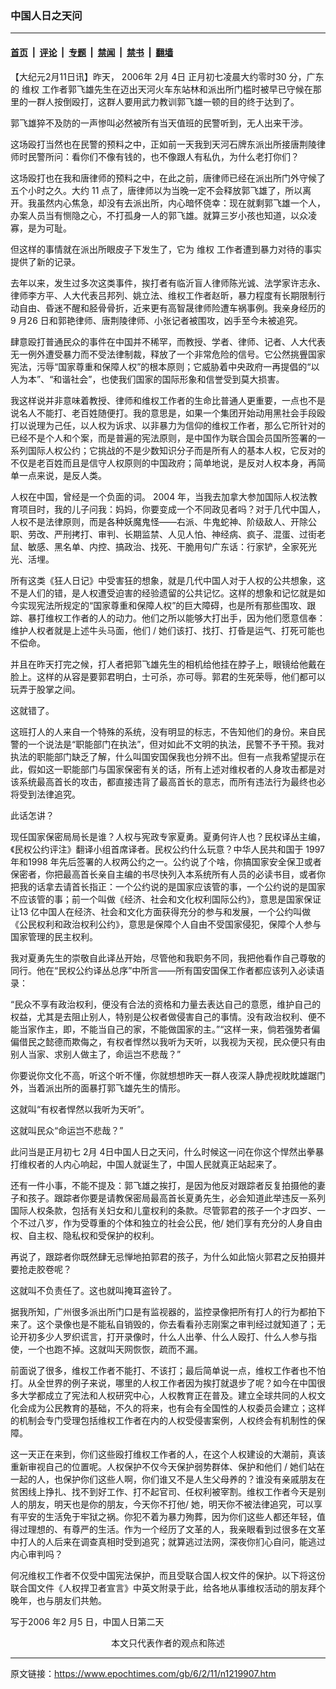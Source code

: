 ### 中国人日之天问

---

#### [首页](../../../..?n1219907) &nbsp;|&nbsp; [评论](../../../../../epoch-comment?n1219907) &nbsp;|&nbsp; [专题](../../../../../epoch-special?n1219907) &nbsp;|&nbsp; [禁闻](../../../../../epoch-news?n1219907) &nbsp;|&nbsp; [禁书](../../../../../books?n1219907) &nbsp;|&nbsp; [翻墙](https://github.com/gfw-breaker/nogfw/blob/master/README.md?n1219907)


<div class="post_content" id="artbody" itemprop="articleBody">
 <!-- article content begin -->
 <p>
  【大纪元2月11日讯】昨天， 2006年 2月 4日 正月初七凌晨大约零时30 分，广东的
  <ok href="https://www.epochtimes.com/gb/tag/%E7%BB%B4%E6%9D%83.html">
   维权
  </ok>
  工作者郭飞雄先生在迈出天河火车东站林和派出所门槛时被早已守候在那里的一群人按倒殴打，这群人要用武力教训郭飞雄一顿的目的终于达到了。
 </p>
 <p>
  郭飞雄猝不及防的一声惨叫必然被所有当天值班的民警听到，无人出来干涉。
 </p>
 <p>
  这场殴打当然也在民警的预料之中，正如前一天我到天河石牌东派出所接唐荆陵律师时民警所问：看你们不像有钱的，也不像跟人有私仇，为什么老打你们？
 </p>
 <p>
  这场殴打也在我和唐律师的预料之中，在此之前，唐律师已经在派出所门外守候了五个小时之久。大约 11 点了，唐律师以为当晚一定不会释放郭飞雄了，所以离开。我虽然内心焦急，却没有去派出所，内心暗怀侥幸：现在就剩郭飞雄一个人，办案人员当有恻隐之心，不打孤身一人的郭飞雄。就算三岁小孩也知道，以众凌寡，是为可耻。
 </p>
 <p>
  但这样的事情就在派出所眼皮子下发生了，它为
  <ok href="https://www.epochtimes.com/gb/tag/%E7%BB%B4%E6%9D%83.html">
   维权
  </ok>
  工作者遭到暴力对待的事实提供了新的记录。
 </p>
 <p>
  去年以来，发生过多次这类事件，挨打者有临沂盲人律师陈光诚、法学家许志永、律师李方平、人大代表吕邦列、姚立法、维权工作者赵昕，暴力程度有长期限制行动自由、昏迷不醒和胫骨骨折，近来更有高智晟律师险遭车祸事例。我亲身经历的 9 月26 日和郭艳律师、唐荆陵律师、小张记者被围攻，凶手至今未被追究。
 </p>
 <p>
  肆意殴打普通民众的事件在中国并不稀罕，而教授、学者、律师、记者、人大代表无一例外遭受暴力而不受法律制裁，释放了一个非常危险的信号。它公然挑舋国家宪法，污辱“国家尊重和保障人权”的根本原则；它威胁着中央政府一再提倡的“以人为本”、“和谐社会”，也使我们国家的国际形象和信誉受到莫大损害。
 </p>
 <p>
  我这样说并非意味着教授、律师和维权工作者的生命比普通人更重要，一点也不是说名人不能打、老百姓随便打。我的意思是，如果一个集团开始动用黑社会手段殴打以说理为己任，以人权为诉求、以非暴力为信仰的维权工作者，那么它所针对的已经不是个人和个案，而是普遍的宪法原则，是中国作为联合国会员国所签署的一系列国际人权公约；它挑战的不是少数知识分子而是所有人的基本人权，它反对的不仅是老百姓而且是信守人权原则的中国政府；简单地说，是反对人权本身，再简单一点来说，是反人类。
 </p>
 <p>
  人权在中国，曾经是一个负面的词。 2004 年，当我去加拿大参加国际人权法教育项目时，我的儿子问我：妈妈，你要变成一个不同政见者吗？对于几代中国人，人权不是法律原则，而是各种妖魔鬼怪——右派、牛鬼蛇神、阶级敌人、开除公职、劳改、严刑拷打、审判、长期监禁、人见人怕、神经病、疯子、混蛋、过街老鼠、敏感、黑名单、内控、搞政治、找死、干脆用句广东话：行家铲，全家死光光、活埋。
 </p>
 <p>
  所有这类《狂人日记》中受害狂的想象，就是几代中国人对于人权的公共想象，这不是人们的错，是人权遭受迫害的经验遗留的公共记忆。这样的想象和记忆就是如今实现宪法所规定的“国家尊重和保障人权”的巨大障碍，也是所有那些围攻、跟踪、暴打维权工作者的人的动力。他们之所以能够大打出手，因为他们愿意信奉：维护人权者就是上述牛头马面，他们 / 她们该打、找打、打昏是运气、打死可能也不偿命。
 </p>
 <p>
  并且在昨天打完之候，打人者把郭飞雄先生的相机给他挂在脖子上，眼镜给他戴在脸上。这样的从容是要郭君明白，士可杀，亦可辱。郭君的生死荣辱，他们都可以玩弄于股掌之间。
 </p>
 <p>
  这就错了。
 </p>
 <p>
  这班打人的人来自一个特殊的系统，没有明显的标志，不告知他们的身份。来自民警的一个说法是“职能部门在执法”，但对如此不文明的执法，民警不予干预。我对执法的职能部门缺乏了解，什么叫国安国保我也分辨不出。但有一点我希望提示在此，假如这一职能部门与国家保密有关的话，所有上述对维权者的人身攻击都是对该系统最高首长的攻击，都直接违背了最高首长的意志，而所有违法行为最终也必将受到法律追究。
 </p>
 <p>
  此话怎讲？
 </p>
 <p>
  现任国家保密局局长是谁？人权与宪政专家夏勇。夏勇何许人也？民权译丛主编，《民权公约评注》翻译小组首席译者。民权公约什么玩意？中华人民共和国于 1997 年和1998 年先后签署的人权两公约之一。公约说了个啥，你搞国家安全保卫或者保密者，你把最高首长亲自主编的书尽快列入本系统所有人员的必读书目，或者你把我的话拿去请首长指正：一个公约说的是国家应该管的事，一个公约说的是国家不应该管的事；前一个叫做《经济、社会和文化权利国际公约》，意思是国家保证让13 亿中国人在经济、社会和文化方面获得充分的参与和发展，一个公约叫做《公民权利和政治权利公约》，意思是保障个人自由不受国家侵犯，保障个人参与国家管理的民主权利。
 </p>
 <p>
  我对夏勇先生的崇敬自此译丛开始，尽管他和我职务不同，我把他看作自己尊敬的同行。他在“民权公约译丛总序”中所言——所有国安国保工作者都应该列入必读语录：
 </p>
 <p>
  “民众不享有政治权利，便没有合法的资格和力量去表达自己的意愿，维护自己的权益，尤其是去阻止别人，特别是公权者做侵害自己的事情。没有政治权利、便不能当家作主，即，不能当自己的家，不能做国家的主。”“这样一来，倘若强势者偏偏借民之懿德而欺侮之，有权者悍然以我听为天听，以我视为天视，民众便只有由别人当家、求别人做主了，命运岂不悲哉？”
 </p>
 <p>
  你要说你文化不高，听这个听不懂，你就想想昨天一群人夜深人静虎视眈眈雄踞门外，当着派出所的面暴打郭飞雄先生的情形。
 </p>
 <p>
  这就叫“有权者悍然以我听为天听”。
 </p>
 <p>
  这就叫民众“命运岂不悲哉？”
 </p>
 <p>
  此问当是正月初七 2月 4日中国人日之天问，什么时候这一问在你这个悍然出拳暴打维权者的人内心响起，中国人就诞生了，中国人民就真正站起来了。
 </p>
 <p>
  还有一件小事，不能不提及：郭飞雄之挨打，是因为他反对跟踪者反复拍摄他的妻子和孩子。跟踪者你要是请教保密局最高首长夏勇先生，必会知道此举违反一系列国际人权条款，包括有关妇女和儿童权利的条款。尽管郭君的孩子一个才四岁、一个不过八岁，作为受尊重的个体和独立的社会公民，他/ 她们享有充分的人身自由权、自主权、隐私权和受保护的权利。
 </p>
 <p>
  再说了，跟踪者你既然肆无忌惮地拍郭君的孩子，为什么如此恼火郭君之反拍摄并要抢走胶卷呢？
 </p>
 <p>
  这就叫不负责任了。这也就叫掩耳盗铃了。
 </p>
 <p>
  据我所知，广州很多派出所门口是有监视器的，监控录像把所有打人的行为都拍下来了。这个录像也是不能私自销毁的，你去看看孙志刚案之审判经过就知道了；无论开初多少人罗织谎言，打开录像时，什么人出拳、什么人殴打、什么人参与指使，一个也跑不掉。这就叫天网恢恢，疏而不漏。
 </p>
 <p>
  前面说了很多，维权工作者不能打、不该打；最后简单说一点，维权工作者也不怕打。从全世界的例子来说，哪里的人权工作者因为挨打就退步了呢？如今在中国很多大学都成立了宪法和人权研究中心，人权教育正在普及。建立全球共同的人权文化会成为公民教育的基础，不久的将来，也有会有全国性的人权委员会建立；这样的机制会专门受理包括维权工作者在内的人权受侵害案例，人权终会有机制性的保障。
 </p>
 <p>
  这一天正在来到，你们这些殴打维权工作者的人，在这个人权建设的大潮前，真该重新审视自己的位置呢。人权保护不仅今天保护弱势群体、保护和他们 / 她们站在一起的人，也保护你们这些人啊，你们谁又不是人生父母养的？谁没有亲戚朋友在贫困线上挣扎、找不到好工作、打不起官司、任权利被宰割。维权工作者今天是别人的朋友，明天也是你的朋友，今天你不打他/ 她，明天你不被法律追究，可以享有平安的生活免于牢狱之祸。你犯不着为暴力殉葬，因为你们这些人都还年轻，值得过理想的、有尊严的生活。作为一个经历了文革的人，我亲眼看到过很多在文革中打人的人后来在调查真相时受到追究；就算逃过法网，深夜你扪心自问，能逃过内心审判吗？
 </p>
 <p>
  何况维权工作者不仅受中国宪法保护，而且受联合国人权文件的保护。以下将这份联合国文件《人权捍卫者宣言》中英文附录于此，给各地从事维权活动的朋友拜个晚年，也与朋友们共勉。
 </p>
 <p>
  写于2006 年2 月5 日，中国人日第二天
  <font color="#ffffff">
   (http://www.dajiyuan.com)
  </font>
  <br/>
  <center>
   <font class="GY13">
    本文只代表作者的观点和陈述
   </font>
  </center>
 </p>
 <!-- article content end -->
 <div id="below_article_ad">
 </div>
</div>


---

原文链接：https://www.epochtimes.com/gb/6/2/11/n1219907.htm